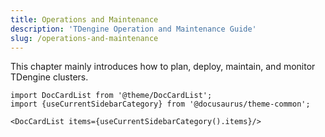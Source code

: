 ```yaml
---
title: Operations and Maintenance
description: 'TDengine Operation and Maintenance Guide'
slug: /operations-and-maintenance
---
```


This chapter mainly introduces how to plan, deploy, maintain, and monitor TDengine clusters.

```mdx-code-block
import DocCardList from '@theme/DocCardList';
import {useCurrentSidebarCategory} from '@docusaurus/theme-common';

<DocCardList items={useCurrentSidebarCategory().items}/>
```
